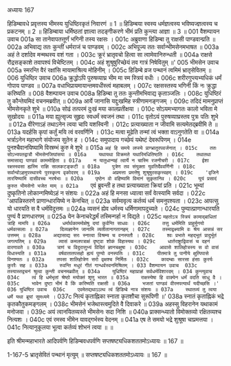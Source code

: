 अध्यायः 167

हिडिम्बावधे प्रवृत्तस्य भीमस्य युधिष्ठिरकृतं निवारणं ॥ 1 ॥ हिडिम्बया स्वस्य धर्मज्ञत्वस्य भविष्यज्ज्ञत्वस्य च प्रकटनम् ॥ 2 ॥ हिडिम्बाया धर्मिष्ठतां ज्ञात्वा तदङ्गीकरणे भीमं प्रति कुन्त्या आज्ञा ॥ 3 ॥
001	वैशम्पायन उवाच 
001a	सा तानेवापतत्तूर्णं भगिनी तस्य रक्षसः ।
001c	अब्रुवाणा हिडिम्बा तु राक्षसी पाण्डवान्प्रति ॥
002a	अभिवाद्य ततः कुन्तीं धर्मराजं च पाण्डवम् ।
002c	अभिपूज्य ततः सर्वान्भीमसेनमभाषत ॥
003a	अहं ते दर्शादेव मन्मथस्य वशं गता ।
003c	क्रूरं भ्रातृवचो हित्वा सा त्वामेवानिरुन्धती ॥
004a	राक्षसे रौद्रसङ्काशे तवापश्यं विचेष्टितम् ।
004c	अहं शुश्रूषुरिच्छेयं तव गात्रं निषेवितुम् ॥'
005	भीमसेन उवाच 
005a	स्मरन्ति वैरं रक्षांसि मायामाश्रित्य मोहिनीम् ।
005c	हिडिम्बे व्रज पन्थानं त्वमिमं भ्रातृसेवितम् ॥
006	युधिष्ठिर उवाच 
006a	क्रुद्धोऽपि पुरुषव्याघ्र भीम मा स्म स्त्रियं वधीः ।
006c	शरीरगुप्त्यभ्यधिकं धर्मं गोपाय पाण्डव ॥
007a	वधाभिप्रायमायान्तमवधीस्त्वं महाबलम् ।
007c	रक्षसस्तस्य भगिनी किं नः क्रुद्धा करिष्यति ॥
008	वैशम्पायन उवाच 
008a	हिडिम्बा तु ततः कुन्तीमभिवाद्य कृताञ्जलिः ।
008c	युधिष्ठिरं तु कौन्तेयमिदं वचनमब्रवीत् ॥
009a	आर्ये जानासि यद्दुःखमिह स्त्रीणामनङ्गजम् ।
009c	तदिदं मामनुप्राप्तं भीमसेनकृते शुभे ॥
010a	सोढं तत्परमं दुःखं मया कालप्रतीक्षया ।
010c	सोऽयमभ्यागतः कालो भविता मे सुखोदयः ॥
011a	मया ह्युत्सृज्य सुहृदः स्वधर्मं स्वजनं तथा ।
011c	वृतोऽयं पुरुषव्याघ्रस्तव पुत्रः पतिः शुभे ॥
012a	वीरेणाऽहं तथाऽनेन त्वया चापि यशस्विनी ।
012c	प्रत्याख्याता न जीवामि सत्यमेतद्ब्रवीमि ते ॥
013a	यदर्हसि कृपां कर्तुं मयि त्वं वरवर्णिनि ।
013c	मत्वा मूढेति तन्मां त्वं भक्ता वाऽनुगतेति वा ॥
014a	भर्त्राऽनेन महाभागे संयोजय सुतेन ह ।
014c	समुपादाय गच्छेयं यथेष्टं देवरूपिणम् ।
014e	पुनश्चैवानयिष्यामि विस्रम्भं कुरु मे शुभे ॥
015a	`अहं हि समये लप्स्ये प्राग्भ्रातुरपवर्जनात् ।
015c	ततः सोऽभ्यपतद्रात्रौ भीमसेनजिघांसया ॥
016a	यथायथा विक्रमते यथारिमधितिष्ठति ।
016c	तथातथा समासाद्य पाण्डवं काममोहिता ॥
017a	न यातुधान्यहं त्वार्ये न चास्मि रजनीचरी ।
017c	ईशा रक्षस्स्वसा ह्यस्मि राज्ञि सालकटङ्कटी ॥
018a	पुत्रेण तव संयुक्ता युवतिर्देववर्णिनी ।
018c	सर्वान्वोऽहमुपस्थास्ये पुरस्कृत्य वृकोदरम् ॥
019a	अप्रमत्ता प्रमत्तेषु शुश्रूषुरसकृत्त्वहम् ।
019c	'वृजिने तारयिष्यामि दासीवच्च नरर्षभाः ॥
020a	पृष्ठेन वो वहिष्यामि विमानं सुकृतानिव ।
020c	यूयं प्रसादं कुरुत भीमसेनो भजेत माम् ॥
021a	`एवं ब्रुवन्ती ह तथा प्रत्याख्याता क्रियां प्रति ।
021c	भूम्यां दुष्कृतिनो लोकान्गमिष्येऽहं न संशयः ॥
022a	अहं हि मनसा ध्यात्वा सर्वं वेत्स्यामि सर्वदा ।
022c	'आपन्निस्तरणे प्राणान्धारयिष्ये न केनचित् ॥
023a	सर्वमावृत्य कर्तव्यं धर्मं समनुपश्यता ।
023c	आपत्सु यो धारयति स वै धर्मविदुत्तमः ॥
024a	व्यसनं ह्येव धर्मस्य धर्मिणामापदुच्यते ।
024c	पुम्यात्प्राणान्धारयति पुण्यं वै प्राणधारणम् ॥
025a	येन केनाचरेद्धर्मं तस्मिन्गर्हा न विद्यते ।
025c	`महतोऽत्र स्त्रियं कामाद्बाधितां त्राहि मामपि ॥
026a	धर्मार्थकाममोक्षेषु दयां कुर्वन्ति साधवः ।
026c	तत्तु धर्ममिति प्राहुर्मुनयो धर्मवत्सलाः ॥
027a	दिव्यज्ञानेन जानामि व्यतीतानागतानहम् ।
027c	तस्माद्वक्ष्यामि वः श्रेय आसन्नं सर उत्तमम् ॥
028a	अद्यासाद्य सरः स्नात्वा विश्रम्य च वनस्पतौ ।
028c	श्वः प्रभाते महद्भूतं प्रादुर्भूतं जगत्पतिम् ॥
029a	व्यासं कमलपत्राक्षं दृष्ट्वा शोकं विहास्यथ ।
029c	धार्तराष्ट्राद्विवासं च दहनं वारणावते ॥
030a	त्राणं च विदुरात्तुभ्यं विदितं ज्ञानचक्षुषा ।
030c	आवासे शालिहोत्रस्य स वो वासं विधास्यति ॥
031a	वर्षवातातपसहो ह्ययं पुण्यो वनस्पतिः ।
031c	पीतमात्रे तु पानीये क्षुत्पिपासे विनश्यतः ॥
032a	तपसा शालिहोत्रेण सरो वृक्षश्च निर्मितः ।
032c	कादम्बाः सारसा हंसाः कुरर्यः कुररैः सह ॥
033a	रुवन्ति मधुरं गीतं गान्धर्वस्वनमिश्रितम् ।
033	वैशम्पायन उवाच 
033c	तस्यास्तद्वचनं श्रुत्वा कुन्ती वचनमब्रवीत् ॥
034a	युधिष्ठिरं महाप्राज्ञं सर्वधर्मविशारदम् ।
034	कुन्त्युवाच 
034c	त्वं हि धर्मभृतां श्रेष्ठो मयोक्तं शृणु भारत ॥
035a	राक्षस्येषा हि वाक्येन धर्मं वदति साधु वै ।
035c	भावेन दुष्टा भीमं वै किं करिष्यति राक्षसी ॥
036a	भजतां पाण्डवं वीरमपत्यार्थं यदीच्छसि ।'
036	युधिष्ठिर उवाच 
036c	एवमेतद्यथाऽऽत्थ त्वं हिडिम्बे नात्र संशयः ॥
037a	स्थातव्यं तु त्वया धर्मे यथा ब्रूयां सुमध्यमे ।`
037c	नित्यं कृताह्निका स्नाता कृतशौचा सुरूपिणी ॥'
038a	स्नातं कृताह्निकं भद्रे कृतकौतुकमङ्गलम् ।
038c	भीमसेनं भजेथास्त्वमुदिते वै दिवाकरे ॥
039a	अहस्सु विहरानेन यथाकामं मनोजवा ।
039c	अयं त्वानयितव्यस्ते भीमसेनः सदा निशि ॥
040a	प्राक्सन्ध्यातो विमोक्तव्यो रक्षितव्यश्च नित्यशः ।
040c	एवं रमस्व भीमेन यावद्गर्भस्य वेदनम् ॥
041a	एष ते समयो भद्रे शुश्रूषा चाप्रमत्तया ।
041c	नित्यानुकूलया भूत्वा कर्तव्यं शोभनं त्वया ॥ ॥

इति श्रीमन्महाभारते आदिपर्वणि हिडिम्बवधपर्वणि सप्तषष्ट्यधिकशततमोऽध्यायः ॥ 167 ॥

1-167-5 भ्रातृसेवितं पन्थानं मृत्युम् ॥ सप्तषष्ट्यधिकशततमोऽध्यायः ॥ 167 ॥
